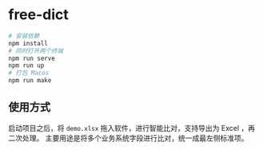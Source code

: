 # free-dict

```bash
# 安装依赖
npm install
# 同时打开两个终端
npm run serve
npm run up
# 打包 Macos
npm run make

```
## 使用方式
启动项目之后，将 `demo.xlsx` 拖入软件，进行智能比对，支持导出为 Excel ，再二次处理。
主要用途是将多个业务系统字段进行比对，统一成最左侧标准项。
